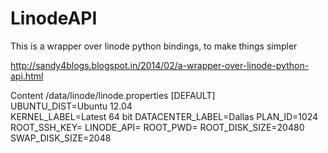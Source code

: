 LinodeAPI
=========

This is a wrapper over linode python bindings, to make things simpler

http://sandy4blogs.blogspot.in/2014/02/a-wrapper-over-linode-python-api.html

Content /data/linode/linode.properties
[DEFAULT]
<br>UBUNTU_DIST=Ubuntu 12.04</br>
KERNEL_LABEL=Latest 64 bit
DATACENTER_LABEL=Dallas
PLAN_ID=1024
ROOT_SSH_KEY=<path of public key>
LINODE_API=<API key for linode>
ROOT_PWD=<password for your linode machine>
ROOT_DISK_SIZE=20480
SWAP_DISK_SIZE=2048

